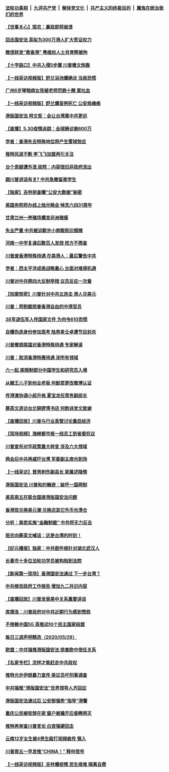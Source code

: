 

####  [法轮功真相](../../../../basic/blob/master/README.md?t=05310001) &nbsp;|&nbsp; [九评共产党](../../../../9ping.md/blob/master/README.md?t=05310001) &nbsp;|&nbsp; [解体党文化](../../../../jtdwh.md/blob/master/README.md?t=05310001)  &nbsp;|&nbsp; [共产主义的终极目的](../../../../gczydzjmd.md/blob/master/README.md?t=05310001) &nbsp;|&nbsp; [魔鬼在统治我们的世界](../../../../mgztzwmdsj.md/blob/master/README.md?t=05310001) 

#### [【世事关心】班农：暴政即将崩溃](../pages/nsc413/n12147612.md?t=05310001) 

#### [回击国安法 英拟为300万港人扩大签证权力](../pages/nsc413/n12148529.md?t=05310001) 

#### [微信转发“救香港” 粤维权人士肖育辉被拘](../pages/nsc413/n12148353.md?t=05310001) 

#### [【十字路口】中共入侵5步骤 川普檄文炮轰](../pages/nsc413/n12147562.md?t=05310001) 

#### [【一线采访视频版】舒兰浴池爆确诊 当局恐慌](../pages/nsc413/n12137668.md?t=05310001) 

#### [广州6岁哮喘病女孩被老师罚跑十圈 累吐血](../pages/nsc413/n12148379.md?t=05310001) 

#### [【一线采访视频版】舒兰爆首例死亡 公安局瘫痪](../pages/nsc413/n12140701.md?t=05310001) 

#### [港版国安法 柯文哲：会让台湾离中共更远](../pages/nsc413/n12148434.md?t=05310001) 

#### [【直播】5.30疫情追踪：全球确诊逾600万](../pages/nsc413/n12148466.md?t=05310001) 

#### [学者：香港失去特殊地位将产生雪球效应](../pages/nsc413/n12148071.md?t=05310001) 

#### [推特风波不断 李飞飞加盟再引关注](../pages/nsc413/n12147234.md?t=05310001) 

#### [台个资疑遭外泄 政院：内容很旧非政府流出](../pages/nsc413/n12148415.md?t=05310001) 

#### [跟川普讲话有关? 中共急撤留美学生](../pages/nsc413/n12148089.md?t=05310001) 

#### [【独家】吉林排查曝“公安大数据”秘密](../pages/nsc413/n12144953.md?t=05310001) 


#### [美国务院将办线上烛光晚会 悼念六四31周年](../pages/nsc413/n12148032.md?t=05310001) 

#### [甘肃兰州一养殖场爆发非洲猪瘟](../pages/nsc413/n12147743.md?t=05310001) 

#### [失业严重 中共被迫默许小商贩街边摆摊](../pages/nsc413/n12147483.md?t=05310001) 

#### [河南一中学复课后数百人发烧 校方不筛查](../pages/nsc413/n12147452.md?t=05310001) 

#### [川普废香港特殊待遇 在美港人：最后警告中共](../pages/nsc413/n12147684.md?t=05310001) 

#### [学者：西太平洋成美战略重心 台面对难得机遇](../pages/nsc413/n12147792.md?t=05310001) 

#### [川普对中共祭四大反制举措 议员反应一次看](../pages/nsc413/n12147616.md?t=05310001) 

#### [【拍案惊奇】川普针对中共五连击 港人兑美元](../pages/nsc413/n12147569.md?t=05310001) 

#### [川普：将制裁损害香港自由的中港官员](../pages/nsc413/n12147255.md?t=05310001) 

#### [38军退伍军人传国家文件 为何令610恐慌](../pages/nsc413/n12147250.md?t=05310001) 

#### [自曝伪造身份参加高考 陆男星仝卓遭节目封杀](../pages/nsc413/n12147321.md?t=05310001) 

#### [川普撤销美国对香港特殊待遇 专家解读](../pages/nsc413/n12147142.md?t=05310001) 

#### [川普：取消香港特惠待遇 涉所有领域](../pages/nsc413/n12147143.md?t=05310001) 

#### [六一起 美限制部分中国学生和研究员入境](../pages/nsc413/n12147285.md?t=05310001) 

#### [从赌王儿子到创业老板 何猷君更改微博认证](../pages/nsc413/n12147132.md?t=05310001) 

#### [传港澳协调小组升格 夏宝龙任常务副组长](../pages/nsc413/n12147227.md?t=05310001) 

#### [蔡英文造访台北铜锣湾书店 何韵诗发文致谢](../pages/nsc413/n12146950.md?t=05310001) 

#### [【直播回放】川普与行业高管讨论重启经济](../pages/nsc413/n12147068.md?t=05310001) 

#### [【现场视频】海峡都市报一线员工到省委抗议](../pages/nsc413/n12146971.md?t=05310001) 

#### [川普宣布对华政策重大转变 涉及六大领域](../pages/nsc413/n12147002.md?t=05310001) 

#### [两会后中共再威吓台湾 军委副主席也到场](../pages/nsc413/n12146904.md?t=05310001) 

#### [【一线采访】晋男刺伤副县长 家属述隐情](../pages/nsc413/n12147050.md?t=05310001) 

#### [港版国安法 川普和约翰逊：破坏一国两制](../pages/nsc413/n12147093.md?t=05310001) 

#### [美英周五在联合国提港版国安法问题](../pages/nsc413/n12146704.md?t=05310001) 

#### [香港现兑换美元潮 兑换店其它外币也清仓](../pages/nsc413/n12146785.md?t=05310001) 

#### [分析：美若实施“金融制裁” 中共将无力反击](../pages/nsc413/n12146444.md?t=05310001) 

#### [班农向蔡英文喊话：这是台湾的时刻！](../pages/nsc413/n12143183.md?t=05310001) 

#### [【纪元播报】独家：中共密件频针对湖北武汉人](../pages/nsc413/n12146393.md?t=05310001) 

#### [长春市十多位法轮功学员被构陷到法院](../pages/nsc413/n12146024.md?t=05310001) 

#### [【新闻第一现场】香港国安法通过 下一步台湾？](../pages/nsc413/n12146295.md?t=05310001) 

#### [中共修改政府工作报告 增加九二共识内容](../pages/nsc413/n12146823.md?t=05310001) 

#### [【直播回放】川普发表美中关系重要讲话](../pages/nsc413/n12146579.md?t=05310001) 

#### [库德洛：川普政府对中共近期行为感到愤怒](../pages/nsc413/n12146911.md?t=05310001) 

#### [不倚赖中国5G 英推动10个民主国家结盟](../pages/nsc413/n12146451.md?t=05310001) 

#### [每日三退声明精选（2020/05/29）](../pages/nsc413/n12146924.md?t=05310001) 

#### [欧盟：中共强推港版国安法 损害欧中信任关系](../pages/nsc413/n12146794.md?t=05310001) 

#### [【名家专栏】怎样才能赶走中共政权](../pages/nsc413/n12144998.md?t=05310001) 

#### [推特允许伊朗暴力宣传 美议员吁刑事调查](../pages/nsc413/n12146767.md?t=05310001) 

#### [中共强推“港版国安法”世界领导人齐回应](../pages/nsc413/n12146598.md?t=05310001) 

#### [港版国安法通过后 公安部强势“指导”港警](../pages/nsc413/n12146624.md?t=05310001) 

#### [重庆公民被软禁在家 窗户被撬开后昏睡两天](../pages/nsc413/n12146589.md?t=05310001) 

#### [推特再审查川普言论 白宫强硬回击](../pages/nsc413/n12146617.md?t=05310001) 

#### [云南12岁女生被4男生殴打视频疯传 慎入](../pages/nsc413/n12146667.md?t=05310001) 

#### [川普周五一早发推“CHINA！” 释何信号](../pages/nsc413/n12146612.md?t=05310001) 

#### [【一线采访视频版】吉林爆疫情 民生艰难 隔离自费](../pages/nsc413/n12145822.md?t=05310001) 

